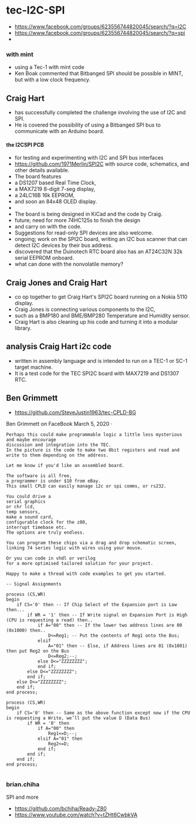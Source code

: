 # tec-I2C-SPI
- https://www.facebook.com/groups/623556744820045/search/?q=I2C
- https://www.facebook.com/groups/623556744820045/search/?q=spi
- 


### with mint
- using a Tec-1 with mint code 
- Ken Boak commented that Bitbanged SPI should be possible in MINT, but with a low clock frequency. 


## Craig Hart 
- has successfully completed the challenge involving the use of I2C and SPI. 
- He is covered the possibility of using a Bitbanged SPI bus to communicate with an Arduino board. 

#### the I2CSPI PCB
- for testing and experimenting with I2C and SPI bus interfaces
- https://github.com/1971Merlin/SPI2C  with source code, schematics, and other details available.
- The board features
- a DS1207 based Real Time Clock,
- a MAX7219 8-digit 7-seg display,
- a 24LC16B 16k EEPROM,
- and soon an 84x48 OLED display.
-
- The board is being designed in KiCad and the code by Craig.
- future; need for more 74HC125s to finish the design
- and carry on with the code.
- Suggestions for read-only SPI devices are also welcome.
- ongoing;  work on the SPI2C board, writing an I2C bus scanner that can detect I2C devices by their bus address.
- discovered that the Duinotech RTC board also has an AT24C32N 32k serial EEPROM onboard.
- what can done with the nonvolatile memory?


## Craig Jones and Craig Hart 
- co op together to get Craig Hart's SPI2C board running on a Nokia 5110 display.
- Craig Jones is connecting various components to the I2C,
- such as a BMP180 and BME/BMP280 Temperature and Humidity sensor.
- Craig Hart is also cleaning up his code and turning it into a modular library.

##  analysis Craig Hart i2c code 
- written in assembly language and is intended to run on a TEC-1 or SC-1 target machine.
- It is a test code for the TEC SPI2C board with MAX7219 and DS1307 RTC.

 
 

## Ben Grimmett 

- https://github.com/SteveJustin1963/tec-CPLD-BG

Ben Grimmett on FaceBook March 5, 2020
  · 
```
Perhaps this could make programmable logic a little less mysterious and maybe encourage
discussion and integration into the TEC.
In the picture is the code to make two 8bit registers and read and write to them depending on the address.

Let me know if you'd like an assembled board.

The software is all free,
a programmer is under $10 from eBay.
This small CPLD can easily manage i2c or spi comms, or rs232.

You could drive a
serial graphics
or chr lcd,
temp sensors,
make a sound card,
configurable clock for the z80,
interrupt timebase etc.
The options are truly endless. 

You can program these chips via a drag and drop schematic screen,
linking 74 series logic with wires using your mouse. 

Or you can code in vhdl or verilog
for a more optimised tailored solution for your project. 

Happy to make a thread with code examples to get you started.

-- Signal Assignments

process (CS,WR)
begin
    if CS='0' then -- If Chip Select of the Expansion port is Low then...
        if WR = '1' then -- If Write signal on Expansion Port is High (CPU is requesting a read) then..
            if A="00" then -- If the lower two address lines are 00 (0x1000) then..
                D<=Reg1; -- Put the contents of Reg1 onto the Bus;
            elsif
                A="01" then -- Else, if Address lines are 01 (0x1001) then put Reg2 on the Bus
                D<=Reg2;--;
            else D<="ZZZZZZZZ";
            end if;
        else D<="ZZZZZZZZ";
        end if;
    else D<="ZZZZZZZZ";
    end if;
end process;

process (CS,WR)
begin
    if CS='0' then -- Same as the above function except now if the CPU is requesting a Write, we’ll put the value D (Data Bus)
        if WR = '0' then
            if A="00" then
                Reg1<=D;--;
            elsif A="01" then
                Reg2<=D;
            end if;
        end if;
    end if;
end process;


```

### brian.chiha
SPI and more
- https://github.com/bchiha/Ready-Z80
- https://www.youtube.com/watch?v=tZHt6CwbkVA
